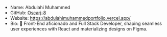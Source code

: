 - Name: Abdulahi Muhammed
- GitHub: [Oscarj-8](https://github.com/Oscarj-8)
- Website: https://abdulahimuhammedportfolio.vercel.app/
- Bio: 🚀 Front-End aficionado and Full Stack Developer, shaping seamless user experiences with React and materializing designs on Figma.
